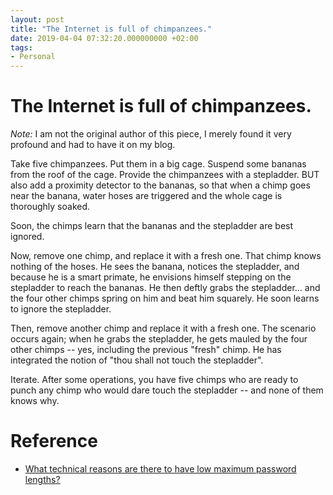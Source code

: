 ```yaml
---
layout: post
title: "The Internet is full of chimpanzees."
date: 2019-04-04 07:32:20.000000000 +02:00
tags:
- Personal
---
```

# The Internet is full of chimpanzees.

*Note:* I am not the original author of this piece, I merely found it very profound and had to have it on my blog.

Take five chimpanzees. Put them in a big cage. Suspend some bananas from the roof of the cage. Provide the chimpanzees with a stepladder. BUT also add a proximity detector to the bananas, so that when a chimp goes near the banana, water hoses are triggered and the whole cage is thoroughly soaked.

Soon, the chimps learn that the bananas and the stepladder are best ignored.

Now, remove one chimp, and replace it with a fresh one. That chimp knows nothing of the hoses. He sees the banana, notices the stepladder, and because he is a smart primate, he envisions himself stepping on the stepladder to reach the bananas. He then deftly grabs the stepladder... and the four other chimps spring on him and beat him squarely. He soon learns to ignore the stepladder.

Then, remove another chimp and replace it with a fresh one. The scenario occurs again; when he grabs the stepladder, he gets mauled by the four other chimps -- yes, including the previous "fresh" chimp. He has integrated the notion of "thou shall not touch the stepladder".

Iterate. After some operations, you have five chimps who are ready to punch any chimp who would dare touch the stepladder -- and none of them knows why.

# Reference
*   [What technical reasons are there to have low maximum password lengths?](https://security.stackexchange.com/a/33471)
